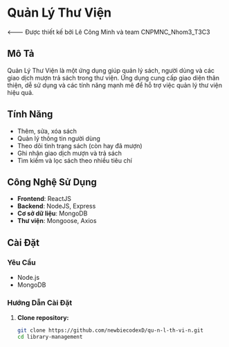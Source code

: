 # Quản Lý Thư Viện
<--- Được thiết kế bởi Lê Công Minh và team CNPMNC_Nhom3_T3C3


## Mô Tả

Quản Lý Thư Viện là một ứng dụng giúp quản lý sách, người dùng và các giao dịch mượn trả sách trong thư viện. Ứng dụng cung cấp giao diện thân thiện, dễ sử dụng và các tính năng mạnh mẽ để hỗ trợ việc quản lý thư viện hiệu quả.

## Tính Năng

- Thêm, sửa, xóa sách
- Quản lý thông tin người dùng
- Theo dõi tình trạng sách (còn hay đã mượn)
- Ghi nhận giao dịch mượn và trả sách
- Tìm kiếm và lọc sách theo nhiều tiêu chí

## Công Nghệ Sử Dụng

- **Frontend**: ReactJS
- **Backend**: NodeJS, Express
- **Cơ sở dữ liệu**: MongoDB
- **Thư viện**: Mongoose, Axios

## Cài Đặt

### Yêu Cầu
- Node.js
- MongoDB

### Hướng Dẫn Cài Đặt

1. **Clone repository:**

   ```bash
   git clone https://github.com/newbiecodexD/qu-n-l-th-vi-n.git
   cd library-management
